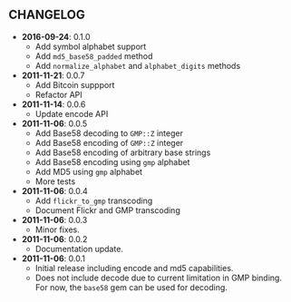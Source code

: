 CHANGELOG
---------
- **2016-09-24**: 0.1.0
  - Add symbol alphabet support
  - Add `md5_base58_padded` method
  - Add `normalize_alphabet` and `alphabet_digits` methods
- **2011-11-21**: 0.0.7
  - Add Bitcoin suppport
  - Refactor API
- **2011-11-14**: 0.0.6
  - Update encode API
- **2011-11-06**: 0.0.5
  - Add Base58 decoding to `GMP::Z` integer
  - Add Base58 encoding of `GMP::Z` integer
  - Add Base58 encoding of arbitrary base strings
  - Add Base58 encoding using `gmp` alphabet
  - Add MD5 using `gmp` alphabet
  - More tests
- **2011-11-06**: 0.0.4
  - Add `flickr_to_gmp` transcoding
  - Document Flickr and GMP transcoding
- **2011-11-06**: 0.0.3
  - Minor fixes.
- **2011-11-06**: 0.0.2
  - Documentation update.
- **2011-11-06**: 0.0.1
  - Initial release including encode and md5 capabilities.
  - Does not include decode due to current limitation in GMP binding. For now, the `base58` gem can be used for decoding.
